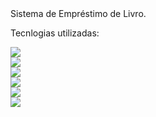 <html xmlns="http://www.w3.org/1999/xhtml">
<head>
<meta http-equiv="Content-Type" content="text/html; charset=UTF-8" />
<title>Book</title>

<link href="http://kevinburke.bitbucket.org/markdowncss/markdown.css" rel="stylesheet"></link>
</head>

<body>


 <div id="titulo">
   Sistema de Empréstimo de Livro.
 <div>
 
  <div id="content">
	<p>Tecnlogias utilizadas:</p>
	<img src="http://upload.wikimedia.org/wikipedia/en/thumb/7/75/20110510-jsf-logo.tiff/lossless-page1-320px-20110510-jsf-logo.tiff.png"/><br/>
	<img src="http://www.springsource.org/files/imagefield_default_images/placeholder_video_spring_projects.png"/><br/>
	<img src="http://forum.primefaces.org/styles/ca_gen2_blue/imageset/site_logo.gif"/><br/>
	<img src="http://www.techmentro.com/image/ejb-3.x-logo.png"/><br/>
	<img src="http://3.bp.blogspot.com/-4hO6hv3PL6I/TXGW0hlxpjI/AAAAAAAAAmU/QXC_h6_yXTU/s320/Oracle%2BGlassFish%2BServer.jpg"/><br/>
	<img src="http://javamazon.com/wp-content/uploads/2012/04/jpa.jpg"/><br/>
  </div>
   

<pre></pre>

</body>
</html>
